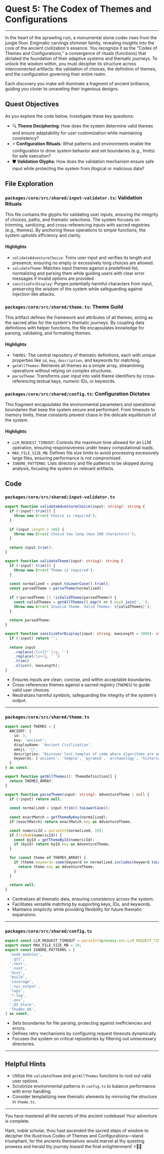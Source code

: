 # Quest 5: The Codex of Themes and Configurations
---
In the heart of the sprawling ruin, a monumental stone codex rises from the jungle floor. Enigmatic carvings shimmer faintly, revealing insights into the core of the ancient civilization's essence. You recognize it as the "Codex of Themes and Configurations," a convergence of rituals (functions) that dictated the foundation of their adaptive systems and thematic journeys. To unlock the wisdom within, you must decipher its structure across interconnected artifacts: the validation of choices, the definition of themes, and the configuration governing their entire realm.

Each discovery you make will illuminate a fragment of ancient brilliance, guiding you closer to unraveling their ingenious designs.

## Quest Objectives
As you explore the code below, investigate these key questions:
- 🔍 **Theme Deciphering**: How does the system determine valid themes and ensure adaptability for user customization while maintaining consistency?
- ⚡ **Configuration Rituals**: What patterns and environments enable the configuration to drive system behavior and set boundaries (e.g., limits) for safe execution?
- 🛡️ **Validation Glyphs**: How does the validation mechanism ensure safe input while protecting the system from illogical or malicious data?

## File Exploration
### `packages/core/src/shared/input-validator.ts`: Validation Rituals
This file contains the glyphs for validating user inputs, ensuring the integrity of choices, paths, and thematic selections. The system focuses on trimming, sanitizing, and cross-referencing inputs with sacred registries (e.g., themes). By anchoring these operations to simple functions, the system upholds efficiency and clarity.

#### Highlights
- `validateAdventureChoice`: Trims user input and verifies its length and presence, ensuring no empty or excessively long choices are allowed.
- `validateTheme`: Matches input themes against a predefined list, normalizing and parsing them while guiding users with clear error messages if invalid options are provided.
- `sanitizeForDisplay`: Purges potentially harmful characters from input, preserving the wisdom of the system while safeguarding against injection-like attacks.

### `packages/core/src/shared/theme.ts`: Theme Guild
This artifact defines the framework and attributes of all themes, acting as the sacred atlas for the system's thematic journeys. By coupling data definitions with helper functions, the file encapsulates knowledge for parsing, validating, and formatting themes.

#### Highlights
- `THEMES`: The central repository of thematic definitions, each with unique properties like `id`, `key`, `description`, and keywords for matching.
- `getAllThemes`: Retrieves all themes as a simple array, streamlining operations without relying on complex structures.
- `parseTheme`: Transforms user input into valid theme identifiers by cross-referencing textual keys, numeric IDs, or keywords.

### `packages/core/src/shared/config.ts`: Configuration Dictates
This fragment encapsulates the environmental parameters and operational boundaries that keep the system secure and performant. From timeouts to memory limits, these constants prevent chaos in the delicate equilibrium of the system.

#### Highlights
- `LLM_REQUEST_TIMEOUT`: Controls the maximum time allowed for an LLM operation, ensuring responsiveness under heavy computational loads.
- `MAX_FILE_SIZE_MB`: Defines file size limits to avoid processing excessively large files, ensuring performance is not compromised.
- `IGNORE_PATTERNS`: Lists directory and file patterns to be skipped during analysis, focusing the system on relevant artifacts.

## Code
### `packages/core/src/shared/input-validator.ts`
```typescript
export function validateAdventureChoice(input: string): string {
  if (!input?.trim()) {
    throw new Error('Choice is required');
  }
  
  if (input.length > 200) {
    throw new Error('Choice too long (max 200 characters)');
  }
  
  return input.trim();
}

export function validateTheme(input: string): string {
  if (!input?.trim()) {
    throw new Error('Theme is required');
  }
  
  const normalized = input.toLowerCase().trim();
  const parsedTheme = parseTheme(normalized);
  
  if (!parsedTheme || !isValidTheme(parsedTheme)) {
    const validThemes = getAllThemes().map(t => t.key).join(', ');
    throw new Error(`Invalid theme. Valid themes: ${validThemes}`);
  }
  
  return parsedTheme;
}

export function sanitizeForDisplay(input: string, maxLength = 1000): string {
  if (!input) return '';
  
  return input
    .replace(/[<>{}"`]/g, '')
    .replace(/\s+/g, ' ')
    .trim()
    .slice(0, maxLength);
}
```
- Ensures inputs are clean, concise, and within acceptable boundaries.
- Cross-references themes against a sacred registry (`THEMES`) to guide valid user choices.
- Neutralizes harmful symbols, safeguarding the integrity of the system's output.

---

### `packages/core/src/shared/theme.ts`
```typescript
export const THEMES = {
  ANCIENT: {
    id: 3,
    key: 'ancient',
    displayName: 'Ancient Civilization',
    emoji: '🏺',
    description: 'Discover lost temples of code where algorithms are ancient wisdom and APIs are trade routes',
    keywords: ['ancient', 'temple', 'pyramid', 'archaeology', 'historical', 'civilization', 'ruins']
  }
} as const;

export function getAllThemes(): ThemeDefinition[] {
  return THEMES_ARRAY;
}

export function parseTheme(input: string): AdventureTheme | null {
  if (!input) return null;
  
  const normalized = input.trim().toLowerCase();
  
  const exactMatch = getThemeByKey(normalized);
  if (exactMatch) return exactMatch.key as AdventureTheme;

  const numericId = parseInt(normalized, 10);
  if (!isNaN(numericId)) {
    const byId = getThemeById(numericId);
    if (byId) return byId.key as AdventureTheme;
  }

  for (const theme of THEMES_ARRAY) {
    if (theme.keywords.some(keyword => normalized.includes(keyword.toLowerCase()))) {
      return theme.key as AdventureTheme;
    }
  }
  
  return null;
}
```
- Centralizes all thematic data, ensuring consistency across the system.
- Facilitates versatile matching by supporting keys, IDs, and keywords.
- Maintains simplicity while providing flexibility for future thematic expansions.

---

### `packages/core/src/shared/config.ts`
```typescript
export const LLM_REQUEST_TIMEOUT = parseInt(process.env.LLM_REQUEST_TIMEOUT || '60000'); 
export const MAX_FILE_SIZE_MB = 10; 
export const IGNORE_PATTERNS = [
  'node_modules',
  '.git',
  '.next',
  '.nuxt',
  'dist',
  'build',
  'coverage',
  '.nyc_output',
  'logs',
  '*.log',
  '.env',
  '.DS_Store',
  'Thumbs.db',
] as const;
```
- Sets boundaries for file parsing, protecting against inefficiencies and errors.
- Defines retry mechanisms by configuring request timeouts dynamically.
- Focuses the system on critical repositories by filtering out unnecessary directories.

---

## Helpful Hints
- Utilize the `validateTheme` and `getAllThemes` functions to root out valid user options.
- Scrutinize environmental patterns in `config.ts` to balance performance with error handling.
- Consider templatizing new thematic elements by mirroring the structure in `theme.ts`.

---
You have mastered all the secrets of this ancient codebase! Your adventure is complete.

Hark, noble scholar, thou hast ascended the sacred steps of wisdom to decipher the illustrious Codex of Themes and Configurations—stand triumphant, for the ancients themselves would marvel at thy questing prowess and herald thy journey toward the final enlightenment! ⚡💎🏺